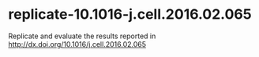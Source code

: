 # replicate-10.1016-j.cell.2016.02.065
Replicate and evaluate the results reported in http://dx.doi.org/10.1016/j.cell.2016.02.065
